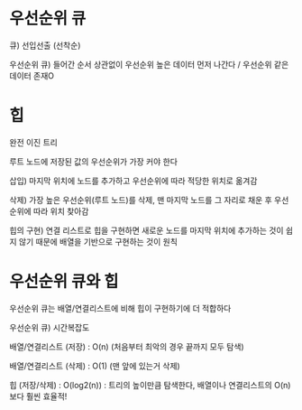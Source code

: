 # 우선순위 큐

큐) 선입선출 (선착순)

우선순위 큐) 들어간 순서 상관없이 우선순위 높은 데이터 먼저 나간다 / 우선순위 같은 데이터 존재O

# 힙

완전 이진 트리

루트 노드에 저장된 값의 우선순위가 가장 커야 한다 

삽입) 마지막 위치에 노드를 추가하고 우선순위에 따라 적당한 위치로 옮겨감

삭제) 가장 높은 우선순위(루트 노드)를 삭제, 맨 마지막 노드를 그 자리로 채운 후 우선순위에 따라 위치 찾아감

힙의 구현) 연결 리스트로 힙을 구현하면 새로운 노드를 마지막 위치에 추가하는 것이 쉽지 않기 때문에 배열을 기반으로 구현하는 것이 원칙


# 우선순위 큐와 힙

우선순위 큐는 배열/연결리스트에 비해 힙이 구현하기에 더 적합하다

우선순위 큐) 시간복잡도

배열/연결리스트 (저장) : O(n) (처음부터 최악의 경우 끝까지 모두 탐색)

배열/연결리스트 (삭제) : O(1) (맨 앞에 있는거 삭제)

힙 (저장/삭제) : O(log2(n)) : 트리의 높이만큼 탐색한다, 배열이나 연결리스트의 O(n)보다 훨씬 효율적!





